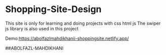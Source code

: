 # Shopping-Site-Design

This site is only for learning and doing projects with css html js
The swiper js library is also used in this project

Demo:https://abolfazlmahdikhanii-shoppingsite.netlify.app/

##ABOLFAZL-MAHDIKHANI
